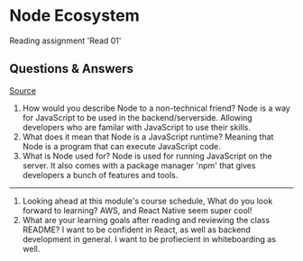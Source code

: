 # Node Ecosystem

Reading assignment 'Read 01'

## Questions & Answers

[Source](https://www.sitepoint.com/an-introduction-to-node-js/)

1. How would you describe Node to a non-technical friend?
        Node is a way for JavaScript to be used in the backend/serverside.
        Allowing developers who are familar with JavaScript to use their skills.
2. What does it mean that Node is a JavaScript runtime?
        Meaning that Node is a program that can execute JavaScript code.
3. What is Node used for?
        Node is used for running JavaScript on the server. It also comes with
        a package manager 'npm' that gives developers a bunch of features and tools.

---

1. Looking ahead at this module's course schedule, What do you look forward to learning?
        AWS, and React Native seem super cool!
2. What are your learning goals after reading and reviewing the class README?
        I want to be confident in React, as well as backend development in
        general. I want to be profiecient in whiteboarding as well.

